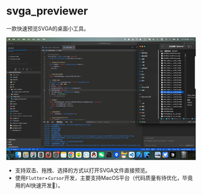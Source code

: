 # svga_previewer

一款快速预览SVGA的桌面小工具。

![example](https://github.com/Rogue24/JPCover/raw/master/svga_previewer/example.gif)

- 支持双击、拖拽、选择的方式以打开SVGA文件直接预览。
- 使用`Flutter`+`Cursor`开发，主要支持MacOS平台（代码质量有待优化，毕竟用的AI快速开发🤖）。

